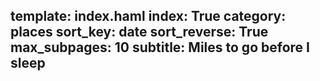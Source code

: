 template: index.haml
index: True
category: places
sort_key: date
sort_reverse: True
max_subpages: 10
subtitle: Miles to go before I sleep
---
